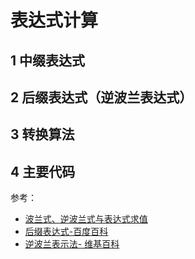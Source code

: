 # 表达式计算

## 1 中缀表达式
## 2 后缀表达式（逆波兰表达式）
## 3 转换算法
## 4 主要代码

参考：
* [波兰式、逆波兰式与表达式求值](https://blog.csdn.net/linraise/article/details/20459751)
* [后缀表达式-百度百科](https://baike.baidu.com/item/%E5%90%8E%E7%BC%80%E8%A1%A8%E8%BE%BE%E5%BC%8F/6160580)
* [逆波兰表示法- 维基百科](https://zh.wikipedia.org/wiki/%E9%80%86%E6%B3%A2%E5%85%B0%E8%A1%A8%E7%A4%BA%E6%B3%95)